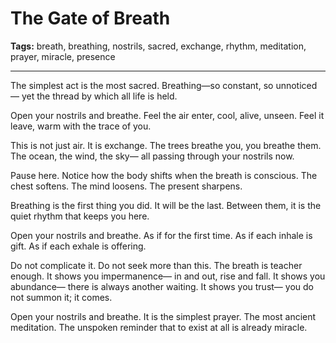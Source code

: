# The Gate of Breath

**Tags:** breath, breathing, nostrils, sacred, exchange, rhythm, meditation, prayer, miracle, presence

---

The simplest act is the most sacred.
Breathing—so constant,
so unnoticed—
yet the thread by which all life is held.

Open your nostrils and breathe.
Feel the air enter,
cool, alive, unseen.
Feel it leave,
warm with the trace of you.

This is not just air.
It is exchange.
The trees breathe you,
you breathe them.
The ocean, the wind, the sky—
all passing through your nostrils now.

Pause here.
Notice how the body shifts
when the breath is conscious.
The chest softens.
The mind loosens.
The present sharpens.

Breathing is the first thing you did.
It will be the last.
Between them,
it is the quiet rhythm that keeps you here.

Open your nostrils and breathe.
As if for the first time.
As if each inhale is gift.
As if each exhale is offering.

Do not complicate it.
Do not seek more than this.
The breath is teacher enough.
It shows you impermanence—
in and out,
rise and fall.
It shows you abundance—
there is always another waiting.
It shows you trust—
you do not summon it;
it comes.

Open your nostrils and breathe.
It is the simplest prayer.
The most ancient meditation.
The unspoken reminder that
to exist at all
is already miracle.

